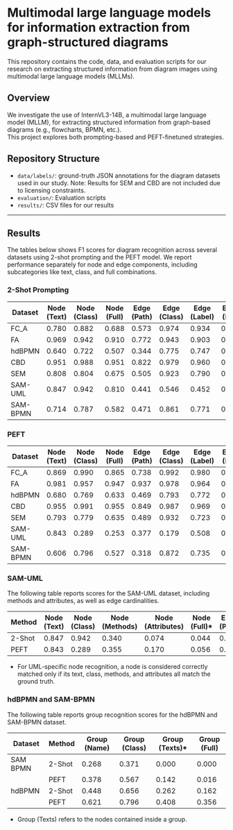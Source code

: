 # Multimodal large language models for information extraction from graph-structured diagrams

This repository contains the code, data, and evaluation scripts for our research on extracting structured information from diagram images using multimodal large language models (MLLMs).

## Overview

We investigate the use of InternVL3-14B, a multimodal large language model (MLLM), for extracting structured information from graph-based diagrams (e.g., flowcharts, BPMN, etc.).  
This project explores both prompting-based and PEFT-finetuned strategies.

## Repository Structure

- `data/labels/`: ground-truth JSON annotations for the diagram datasets used in our study. Note: Results for SEM and CBD are not included due to licensing constraints.
- `evaluation/`: Evaluation scripts
- `results/`: CSV files for our results 

---

## Results 
The tables below shows F1 scores for diagram recognition across several datasets using 2-shot prompting and the PEFT model. We report performance separately for node and edge components, including subcategories like text, class, and full combinations.

### 2-Shot Prompting 

| Dataset    | Node (Text) | Node (Class) | Node (Full) | Edge (Path) | Edge (Class) | Edge (Label) | Edge (Full) |
|------------|-------------|--------------|-------------|-------------|--------------|--------------|-------------|
| FC_A       | 0.780       | 0.882        | 0.688       | 0.573       | 0.974        | 0.934        | 0.549       |
| FA         | 0.969       | 0.942        | 0.910       | 0.772       | 0.943        | 0.903        | 0.674       |
| hdBPMN     | 0.640       | 0.722        | 0.507       | 0.344       | 0.775        | 0.747        | 0.283       |
| CBD        | 0.951       | 0.988        | 0.951       | 0.822       | 0.979        | 0.960        | 0.807       |
| SEM        | 0.808       | 0.804        | 0.675       | 0.505       | 0.923        | 0.790        | 0.394       |
| SAM-UML    | 0.847       | 0.942        | 0.810       | 0.441       | 0.546        | 0.452        | 0.100       |
| SAM-BPMN   | 0.714       | 0.787        | 0.582       | 0.471       | 0.861        | 0.771        | 0.363       |

### PEFT

| Dataset  | Node (Text) | Node (Class) | Node (Full) | Edge (Path) | Edge (Class) | Edge (Label) | Edge (Full) |
| -------- | ----------- | ------------ | ----------- | ----------- | ------------ | ------------ | ----------- |
| FC\_A    | 0.869       | 0.990        | 0.865       | 0.738       | 0.992        | 0.980        | 0.722       |
| FA       | 0.981       | 0.957        | 0.947       | 0.937       | 0.978        | 0.964        | 0.922       |
| hdBPMN   | 0.680       | 0.769        | 0.633       | 0.469       | 0.793        | 0.772        | 0.441       |
| CBD      | 0.955       | 0.991        | 0.955       | 0.849       | 0.987        | 0.969        | 0.834       |
| SEM      | 0.793       | 0.779        | 0.635       | 0.489       | 0.932        | 0.723        | 0.360       |
| SAM-UML  | 0.843       | 0.289        | 0.253       | 0.377       | 0.179        | 0.508        | 0.021       |
| SAM-BPMN | 0.606       | 0.796        | 0.527       | 0.318       | 0.872        | 0.735        | 0.240       |

### SAM-UML 
The following table reports scores for the SAM-UML dataset, including methods and attributes, as well as edge cardinalities.

| Method | Node (Text) | Node (Class) | Node (Methods) | Node (Attributes) | Node (Full)\* | Edge (Path) | Edge (Class) | Edge (Label) | Edge (Cardinality) | Edge (Full) |
| ------ | ----------- | ------------ | -------------- | ----------------- | ------------- | ----------- | ------------ | ------------ | ------------------ | ----------- |
| 2-Shot | 0.847       | 0.942        | 0.340          | 0.074             | 0.044         | 0.441       | 0.546        | 0.452        | 0.307              | 0.100       |
| PEFT   | 0.843       | 0.289        | 0.355          | 0.170             | 0.056         | 0.377       | 0.179        | 0.508        | 0.859              | 0.021       |
* For UML-specific node recognition, a node is considered correctly matched only if its text, class, methods, and attributes all match the ground truth.

### hdBPMN and SAM-BPMN
The following table reports group recognition scores for the hdBPMN and SAM-BPMN dataset. 

| Dataset  | Method | Group (Name) | Group (Class) | Group (Texts)\* | Group (Full) |
| -------- | ------ | ------------ | ------------- | ------------- | ------------ |
| SAM BPMN | 2-Shot | 0.268        | 0.371         | 0.000         | 0.000        |
|          | PEFT   | 0.378        | 0.567         | 0.142         | 0.016        |
| hdBPMN   | 2-Shot | 0.448        | 0.656         | 0.262         | 0.162        |
|          | PEFT   | 0.621        | 0.796         | 0.408         | 0.356        |

* Group (Texts) refers to the nodes contained inside a group. 

